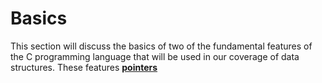 # Basics
This section will discuss the basics of two of the fundamental features of the C programming language that will be used in our coverage of data structures. These features [**pointers**](../GLOSSARY.md)  
